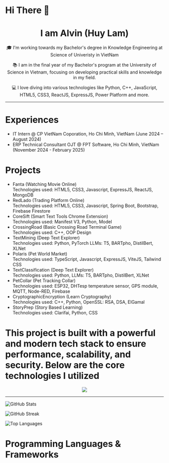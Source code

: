 <h1>  Hi There 👋 </h1>

<h1 align="center">I am Alvin (Huy Lam) </h1>
<p align="center">🎓 I'm working towards my Bachelor's degree in Knowledge Engineering at Science of Univeristy in VietNam</p>
<p align="center">📚 I am in the final year of my Bachelor's program at the University of Science in Vietnam, focusing on developing practical skills and knowledge in my field.</p>
<p align="center">💻 I love diving into various technologies like Python, C++, JavaScript, HTML5, CSS3, ReactJS, ExpressJS, Power Platform and more.</p>

<hr>

<div>

  <h1>Experiences</h1>
<ul>
  <li>IT Intern @ CP VietNam Coporation, Ho Chi Minh, VietNam (June 2024 – August 2024)</li>
  <li>ERP Technical Consultant OJT @ FPT Software, Ho Chi Minh, VietNam (November 2024 - February 2025)</li>
</ul>

<h1>Projects</h1>
<ul>
  <li>Fanta (Watching Movie Online) <br/> Technologies used: HTML5, CSS3, Javascript, ExpressJS, ReactJS, MongoDB</li>
  <li>RedLado (Trading Platform Online) <br/> Technologies used: HTML5, CSS3, Javascript, Spring Boot, Bootstrap, Firebase Firestore</li>
  <li>CoreSift (Smart Text Tools Chrome Extension) <br/> Technologies used: Manifest V3, Python, Model</li>
  <li>CrossingRoad (Basic Crossing Road Terminal Game) <br/> Technologies used: C++, OOP Design</li>
  <li>TextMining (Deep Text Explorer) <br/> Technologies used: Python, PyTorch LLMs: T5, BARTpho, DistilBert, XLNet </li>
  <li>Polaris (Pet World Market) <br/> Technologies used: TypeScript, Javascript, ExpressJS, ViteJS, Tailwind CSS </li>
  <li>TextClassification (Deep Text Explorer) <br/> Technologies used: Python, LLMs: T5, BARTpho, DistilBert, XLNet </li>
  <li>PetCollar (Pet Tracking Collar) <br/> Technologies used: ESP32, DHTesp temperature sensor, GPS module, MQTT, Node-RED, Firebase </li>
  <li>CryptographicEncryption (Learn Cryptography) <br/> Technologies used: C++, Python, OpenSSL: RSA, DSA, ElGamal</li>
  <li>StoryPrep (Story Based Learning) <br/> Technologies used: Clarifai, Python, CSS  </li>
</ul>

<h1>This project is built with a powerful and modern tech stack to ensure performance, scalability, and security. Below are the core technologies I utilized</h1>
<p align="center">
  <a href="https://skillicons.dev">
    <img src="https://skillicons.dev/icons?i=java,javascript,py,c,cs,cpp,git,github,nextjs,react,js,jquery,prisma,sklearn,wordpress,yarn,vite,html,htmx,css,spring,express,firebase,mongodb,mysql,postgres,arduino,bootstrap,aws,vercel,figma,npm,nodejs,postman,vscode" />
  </a>
</p>

<hr>
  
![GitHub Stats](https://github-readme-stats.vercel.app/api?username=HuyLemm&theme=dark&hide_border=false&include_all_commits=true&count_private=true)

![GitHub Streak](https://github-readme-streak-stats.herokuapp.com/?user=HuyLemm&theme=dark&hide_border=false)

![Top Languages](https://github-readme-stats.vercel.app/api/top-langs/?username=HuyLemm&theme=dark&hide_border=false&include_all_commits=true&count_private=true&layout=compact)</div>
  
<h1>Programming Languages & Frameworks</h1>

<!--
**HuyLemm/HuyLemm** is a ✨ _special_ ✨ repository because its `README.md` (this file) appears on your GitHub profile.

